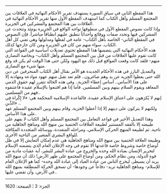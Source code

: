 ------------------------------------------------------------------------

هذا المقطع الثاني في سياق السورة يستهدف تقرير الأحكام النهائية في
العلاقات بين المجتمع المسلم وأهل الكتاب كما استهدف المقطع الأول منها
تقرير الأحكام النهائية في العلاقات بين هذا المجتمع والمشركين في
الجزيرة.  
وإذا كانت نصوص المقطع الأول في منطوقها تواجه الواقع في الجزيرة يومئذ
وتتحدث عن المشركين فيها وتحدد صفات ووقائع وأحداثاً تنطبق عليهم انطباقاً
مباشراً. فإن النصوص في المقطع الثاني- الخاصة بأهل الكتاب- عامة في لفظها
ومدلولها وهي تعني كل أهل الكتاب. سواء منهم من كان في الجزيرة ومن كان
خارجها كذلك.  
هذه الأَحكام النهائية التي يتضمنها هذا المقطع تحتوي تعديلات أساسية في
القواعد التي كانت تقوم عليها العلاقات من قبل بين المجتمع المسلم وأهل
الكتاب- وبخاصة النصارى منهم- فلقد كانت وقعت المواقع قبل ذلك مع اليهود
ولكن حتى هذا الوقت لم يكن قد وقع منها شيء مع النصارى.  
والتعديل البارز في هذه الأحكام الجديدة هو الأمر بقتال أهل الكتاب
المنحرفين عن دين الله حتى يعطوا الجزية عن يد وهم صاغرون.. فلم تعد تقبل
منهم عهود موادعة ومهادنة إلا على هذا الأساس.. أساس إعطاء الجزية.. وفي
هذه الحالة تتقرر لهم حقوق الذمي المعاهد ويقوم السلام بينهم وبين
المسلمين. فأما إذا هم اقتنعوا بالإسلام عقيدة فاعتنقوه فهم من
المسلمين..  
إنهم لا يُكرَهون على اعتناق الإسلام عقيدة. فالقاعدة الإسلامية المحكمة هي:
«لا إِكْراهَ فِي الدِّينِ» ..  
ولكنهم لا يتركون على دينهم إلا إذا أعطوا الجزية، وقام بينهم وبين المجتمع
المسلم عهد على هذا الأساس.  
وهذا التعديل الأخير في قواعد التعامل بين المجتمع المسلم وأهل الكتاب لا
يفهم على طبيعته إلا بالفقه المستنير لطبيعة العلاقات الحتمية بين منهج
الله ومناهج الجاهلية من ناحية. ثم لطبيعة المنهج الحركي الإسلامي، ومراحله
المتعددة، ووسائله المتجددة المكافئة للواقع البشري المتغير من الناحية
الأخرى.  
وطبيعة العلاقة الحتمية بين منهج الله ومناهج الجاهلية هي عدم إمكان
التعايش إلا في ظل أوضاع خاصة وشروط خاصة قاعدتها ألا تقوم في وجه الإعلان
العام الذي يتضمنه الإسلام لتحرير الإنسان بعبادة الله وحده والخروج من
عبادة البشر للبشر، أية عقبات مادية من قوة الدولة، ومن نظام الحكم، ومن
أوضاع المجتمع على ظهر الأرض! ذلك أن منهج الله يريد أن يسيطر، ليخرج الناس
من عبادة العباد إلى عبادة الله وحده- كما هو الإعلان العام للإسلام-
ومناهج الجاهلية تريد- دفاعاً عن وجودها- أن تسحق الحركة المنطلقة بمنهج
الله في الأرض، وأن تقضي عليها..

------------------------------------------------------------------------

الجزء: 3 ¦ الصفحة: 1620
